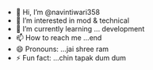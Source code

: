 - 👋 Hi, I’m @navintiwari358
- 👀 I’m interested in mod & technical 
- 🌱 I’m currently learning ... development 
- 📫 How to reach me ...end
- 😄 Pronouns: ...jai shree ram
- ⚡ Fun fact: ...chin tapak dum dum

<!---
navintiwari358/navintiwari358 is a ✨ special ✨ repository because its `README.md` (this file) appears on your GitHub profile.
You can click the Preview link to take a look at your changes.
--->
